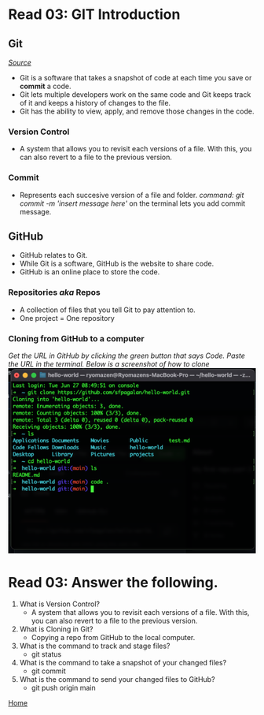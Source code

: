 # Read 03: GIT Introduction

## Git

*[Source](https://blog.udemy.com/git-tutorial-a-comprehensive-guide/)*

- Git is a software that takes a snapshot of code at each time you save or **commit** a code.
- Git lets multiple developers work on the same code and Git keeps track of it and keeps a history of changes to the file.
- Git has the ability to view, apply, and remove those changes in the code.

### Version Control

- A system that allows you to revisit each versions of a file. With this, you can also revert to a file to the previous version.

### Commit

- Represents each succesive version of a file and folder.
*command: git commit -m 'insert message here'* on the terminal lets you add commit message.

## GitHub

- GitHub relates to Git.
- While Git is a software, GitHub is the website to share code.
- GitHub is an online place to store the code.

### Repositories *aka* Repos

- A collection of files that you tell Git to pay attention to.
- One project = One repository

### Cloning from GitHub to a computer

*Get the URL in GitHub by clicking the green button that says Code. Paste the URL in the terminal. Below is a screenshot of how to clone*
![Cloning](A1A52650-E409-4529-882B-AE4C3AA74D20.png)

# Read 03: Answer the following.

1. What is Version Control?
    - A system that allows you to revisit each versions of a file. With this, you can also revert to a file to the previous version.
2. What is Cloning in Git?
    - Copying a repo from GitHub to the local computer.
3. What is the command to track and stage files?
    - git status
4. What is the command to take a snapshot of your changed files?
    - git commit
5. What is the command to send your changed files to GitHub?
    - git push origin main

[Home](README.md)